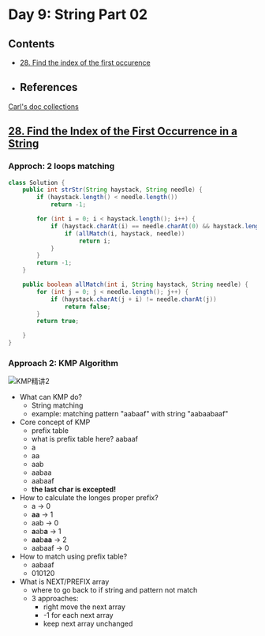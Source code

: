 # Day 9: String Part 02

## Contents

* [28. Find the index of the first occurence](#28)
* ## References

[Carl's doc collections](https://docs.qq.com/doc/DUGdsY2JFaFhDRVZH)

<a name="28"></a>

## [28. Find the Index of the First Occurrence in a String](https://leetcode.com/problems/find-the-index-of-the-first-occurrence-in-a-string/)

### Approch: 2 loops matching

```java
class Solution {
    public int strStr(String haystack, String needle) {
        if (haystack.length() < needle.length())
            return -1;

        for (int i = 0; i < haystack.length(); i++) {
            if (haystack.charAt(i) == needle.charAt(0) && haystack.length() - i >= needle.length()) {
                if (allMatch(i, haystack, needle))
                    return i;
            }
        }
        return -1;
    }

    public boolean allMatch(int i, String haystack, String needle) {
        for (int j = 0; j < needle.length(); j++) {
            if (haystack.charAt(j + i) != needle.charAt(j))
                return false;
        }
        return true;

    }
}
```

### Approach 2: KMP Algorithm

![KMP精讲2](https://code-thinking.cdn.bcebos.com/gifs/KMP%E7%B2%BE%E8%AE%B22.gif)

* What can KMP do?
  * String matching
  * example: matching pattern "aabaaf" with string "aabaabaaf"
* Core concept of KMP
  * prefix table
  * what is prefix table here? aabaaf
  * a
  * aa
  * aab
  * aabaa
  * aabaaf
  * **the last char is excepted!**
* How to calculate the longes proper prefix?
  * a -> 0
  * **aa** -> 1
  * aab -> 0
  * **a**ab**a** -> 1
  * **aa**b**aa** -> 2
  * aabaaf -> 0
* How to match using prefix table?
  * aabaaf
  * 010120
* What is NEXT/PREFIX array
  * where to go back to if string and pattern not match
  * 3 approaches:
    * right move the next array
    * -1 for each next array
    * keep next array unchanged
